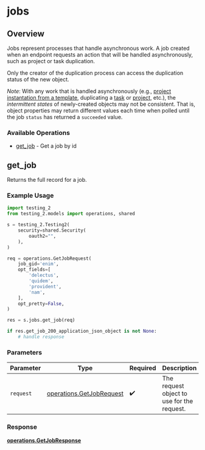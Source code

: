 # jobs

## Overview

Jobs represent processes that handle asynchronous work. A job created when an endpoint requests an action that will be handled asynchronously, such as project or task duplication.

Only the creator of the duplication process can access the duplication status of the new object.

*Note*: With any work that is handled asynchronously (e.g., [project instantation from a template](/docs/instantiate-a-project-from-a-project-template), duplicating a [task](/docs/duplicate-a-task) or [project](/docs/duplicate-a-project), etc.), the *intermittent states* of newly-created objects may not be consistent. That is, object properties may return different values each time when polled until the job `status` has returned a `succeeded` value.

### Available Operations

* [get_job](#get_job) - Get a job by id

## get_job

Returns the full record for a job.

### Example Usage

```python
import testing_2
from testing_2.models import operations, shared

s = testing_2.Testing2(
    security=shared.Security(
        oauth2="",
    ),
)

req = operations.GetJobRequest(
    job_gid='enim',
    opt_fields=[
        'delectus',
        'quidem',
        'provident',
        'nam',
    ],
    opt_pretty=False,
)

res = s.jobs.get_job(req)

if res.get_job_200_application_json_object is not None:
    # handle response
```

### Parameters

| Parameter                                                            | Type                                                                 | Required                                                             | Description                                                          |
| -------------------------------------------------------------------- | -------------------------------------------------------------------- | -------------------------------------------------------------------- | -------------------------------------------------------------------- |
| `request`                                                            | [operations.GetJobRequest](../../models/operations/getjobrequest.md) | :heavy_check_mark:                                                   | The request object to use for the request.                           |


### Response

**[operations.GetJobResponse](../../models/operations/getjobresponse.md)**

